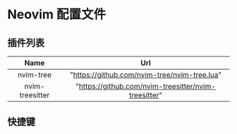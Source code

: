 # Neovim 配置文件

## 插件列表
| Name | Url|
|:--:|:--:|
| nvim-tree | "https://github.com/nvim-tree/nvim-tree.lua" |
| nvim-treesitter| "https://github.com/nvim-treesitter/nvim-treesitter" |

## 快捷键


